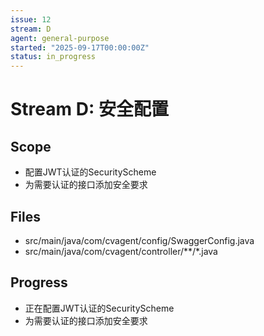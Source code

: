 ```yaml
---
issue: 12
stream: D
agent: general-purpose
started: "2025-09-17T00:00:00Z"
status: in_progress
---
```


# Stream D: 安全配置

## Scope
- 配置JWT认证的SecurityScheme
- 为需要认证的接口添加安全要求

## Files
- src/main/java/com/cvagent/config/SwaggerConfig.java
- src/main/java/com/cvagent/controller/**/*.java

## Progress
- 正在配置JWT认证的SecurityScheme
- 为需要认证的接口添加安全要求